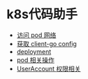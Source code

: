 # k8s代码助手

* <a href="md/curl_pod.md" target="_blank"> 访问 pod 网络 </a>
* <a href="md/get_client_config.md" target="_blank"> 获取 client-go config </a>
* <a href="md/deployment.md" target="_blank"> deployment </a>
* <a href="md/pod.md" target="_blank"> pod 相关操作 </a>
* <a href="md/ua.md" target="_blank"> UserAccount 权限相关 </a>
